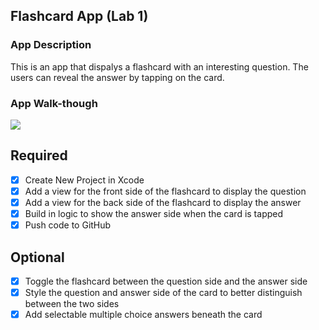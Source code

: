 ## Flashcard App (Lab 1)

### App Description
This is an app that dispalys a flashcard with an interesting question. The users can reveal the answer by tapping on the card.

### App Walk-though
![](https://i.imgur.com/MBRbu6t.gif)

## Required
- [x] Create New Project in Xcode
- [x] Add a view for the front side of the flashcard to display the question
- [x] Add a view for the back side of the flashcard to display the answer
- [x] Build in logic to show the answer side when the card is tapped
- [x] Push code to GitHub
## Optional
- [x] Toggle the flashcard between the question side and the answer side
- [x] Style the question and answer side of the card to better distinguish between the two sides
- [x] Add selectable multiple choice answers beneath the card
